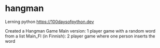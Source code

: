 # hangman
Lerning python https://100daysofpython.dev

Created a Hangman Game
Main version: 1 player game with a random word from a list
Main_FI (in Finnish): 2 player game where one person inserts the word
